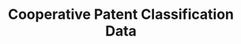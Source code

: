 ---
layout: default
bigquery: https://console.cloud.google.com/bigquery?p=patents-public-data&d=cpc&page=dataset
citation: '“Cooperative Patent Classification” by the EPO and USPTO, for public use. '
contributors: EPO, USPTO
cost: None
description: Cooperative Patent Classification Data contains the scheme and definitions
  of the Cooperative Patent Classification system for classifying patent documents.
  The CPC is the result of a partnership between the EPO and the USPTO in their joint
  effort to develop a common, internationally compatible classification system for
  technical documents, in particular patent publications, which will be used by both
  offices in the patent granting process
documentation: https://www.cooperativepatentclassification.org/cpcSchemeAndDefinitions
last_edit: 04/10/2022, 21:53:56
location: https://www.cooperativepatentclassification.org/index
maintained_by: USPTO, EPO
schema_fields:
- sizeCache
- symbol
- breakdownCode
- not_allocatable
- residual_references
- children
- dateRevised
- ipc_concordant
- glossary
- level
- title_part
- child_groups
- parents
- ipcConcordant
- limitingReferences
- title_full
- breakdown_code
- date_revised
- childGroups
- additional_only
- titleFull
- status
- application_references
- informativeReferences
- notAllocatable
- synonyms
- titlePart
- applicationReferences
- informative_references
- residualReferences
- definition
- limiting_references
shortname: cooperative_patent_classification
tags:
- patents
- science
title: Cooperative Patent Classification Data
uuid: 984374a7-16e9-4b35-9445-458daceb01bf
---